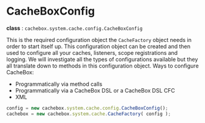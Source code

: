 # CacheBoxConfig

**class** : `cachebox.system.cache.config.CacheBoxConfig`

This is the required configuration object the `CacheFactory` object needs in order to start itself up. This configuration object can be created and then used to configure all your caches, listeners, scope registrations and logging. We will investigate all the types of configurations available but they all translate down to methods in this configuration object. Ways to configure CacheBox:

* Programmatically via method calls
* Programmatically via a CacheBox DSL or a CacheBox DSL CFC
* XML



```js
config = new cachebox.system.cache.config.CacheBoxConfig();
cachebox = new cachebox.system.cache.CacheFactory( config );
```